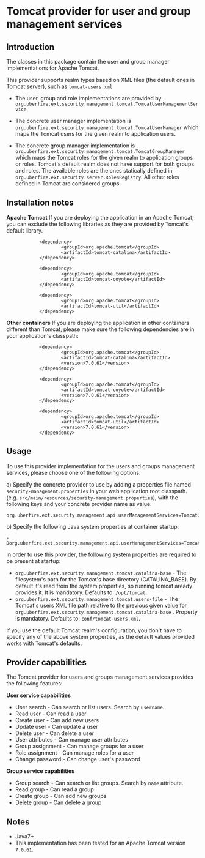 Tomcat provider for user and group management services
========================================================

Introduction
------------
The classes in this package contain the user and group manager implementations for Apache Tomcat.

This provider supports realm types based on XML files (the default ones in Tomcat server), such as `tomcat-users.xml`

* The user, group and role implementations are provided by `org.uberfire.ext.security.management.tomcat.TomcatUserManagementService`

* The concrete user manager implementation is `org.uberfire.ext.security.management.tomcat.TomcatUserManager` which maps the Tomcat users for the given realm to application users.

* The concrete group manager implementation is `org.uberfire.ext.security.management.tomcat.TomcatGroupManager` which maps the Tomcat roles for the given realm to application groups or roles. Tomcat's default realm does not have support for both groups and roles. The available roles are the ones statically defined in `org.uberfire.ext.security.server.RolesRegistry`. All other roles defined in Tomcat are considered groups.

Installation notes
------------------

**Apache Tomcat**
If you are deploying the application in an Apache Tomcat, you can exclude the following libraries as they are provided by Tomcat's default library.                                                          

                <dependency>
                        <groupId>org.apache.tomcat</groupId>
                        <artifactId>tomcat-catalina</artifactId>
                </dependency>
                
                <dependency>
                        <groupId>org.apache.tomcat</groupId>
                        <artifactId>tomcat-coyote</artifactId>
                </dependency>
                
                <dependency>
                        <groupId>org.apache.tomcat</groupId>
                        <artifactId>tomcat-util</artifactId>
                </dependency>

**Other containers**
If you are deploying the application in other containers different than Tomcat, please make sure the following dependencies are in your application's classpath:                     

                <dependency>
                        <groupId>org.apache.tomcat</groupId>
                        <artifactId>tomcat-catalina</artifactId>
                        <version>7.0.61</version>
                </dependency>
                
                <dependency>
                        <groupId>org.apache.tomcat</groupId>
                        <artifactId>tomcat-coyote</artifactId>
                        <version>7.0.61</version>
                </dependency>
                
                <dependency>
                        <groupId>org.apache.tomcat</groupId>
                        <artifactId>tomcat-util</artifactId>
                        <version>7.0.61</version>
                </dependency>


Usage
-----
To use this provider implementation for the users and groups management services, please choose one of the following options:               

a) Specify the concrete provider to use by adding a properties file named `security-management.properties` in your web application root classpath. 
(e.g. `src/main/resources/security-management.properties`), with the following keys and your concrete provider name as value:                               

    org.uberfire.ext.security.management.api.userManagementServices=TomcatUserManagementService

b) Specify the following Java system properties at container startup:        

    -Dorg.uberfire.ext.security.management.api.userManagementServices=TomcatUserManagementService

In order to use this provider, the following system properties are required to be present at startup:                 

* `org.uberfire.ext.security.management.tomcat.catalina-base` - The filesystem's path for the Tomcat's base directory (CATALINA_BASE). By default it's read from the system properties, so running tomcat aready provides it. It is mandatory. Defaults to: `/opt/tomcat`.                  
* `org.uberfire.ext.security.management.tomcat.users-file` - The Tomcat's users XML file path relative to the previous given value for `org.uberfire.ext.security.management.tomcat.catalina-base` . Property is mandatory. Defaults to: `conf/tomcat-users.xml`.                  

If you use the default Tomcat realm's configuration, you don't have to specify any of the above system properties, as the default values provided works with Tomcat's defaults.                 

Provider capabilities
---------------------
The Tomcat provider for users and groups management services provides the following features:                   

**User service capabilities**
* User search - Can search or list users. Search by `username`.         
* Read user - Can read a user            
* Create user - Can add new users            
* Update user - Can update a user            
* Delete user - Can delete a user            
* User attributes - Can manage user attributes            
* Group assignment - Can manage groups for a user            
* Role assignment - Can manage roles for a user             
* Change password - Can change user's password            

**Group service capabilities**
* Group search - Can search or list groups. Search by `name` attribute.             
* Read group - Can read a group            
* Create group - Can add new groups            
* Delete group - Can delete a group            

Notes
-----
* Java7+                   
* This implementation has been tested for an Apache Tomcat version `7.0.61`.                
